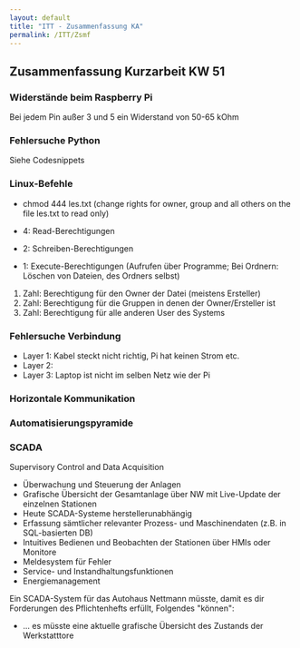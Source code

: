 ```yaml
---
layout: default
title: "ITT - Zusammenfassung KA"
permalink: /ITT/Zsmf
---
```


## Zusammenfassung Kurzarbeit KW 51

### Widerstände beim Raspberry Pi

Bei jedem Pin außer 3 und 5 ein Widerstand von 50-65 kOhm

### Fehlersuche Python

Siehe Codesnippets

### Linux-Befehle

- chmod 444 les.txt (change rights for owner, group and all others on the file les.txt to read only)

- 4: Read-Berechtigungen
- 2: Schreiben-Berechtigungen
- 1: Execute-Berechtigungen (Aufrufen über Programme; Bei Ordnern: Löschen von Dateien, des Ordners selbst)

1. Zahl: Berechtigung für den Owner der Datei (meistens Ersteller)
2. Zahl: Berechtigung für die Gruppen in denen der Owner/Ersteller ist
3. Zahl: Berechtigung für alle anderen User des Systems

### Fehlersuche Verbindung

- Layer 1: Kabel steckt nicht richtig, Pi hat keinen Strom etc.
- Layer 2:
- Layer 3: Laptop ist nicht im selben Netz wie der Pi

### Horizontale Kommunikation

### Automatisierungspyramide

### SCADA

Supervisory Control and Data Acquisition

- Überwachung und Steuerung der Anlagen
- Grafische Übersicht der Gesamtanlage über NW mit Live-Update der einzelnen Stationen
- Heute SCADA-Systeme herstellerunabhängig
- Erfassung sämtlicher relevanter Prozess- und Maschinendaten (z.B. in SQL-basierten DB)
- Intuitives Bedienen und Beobachten der Stationen über HMIs oder Monitore
- Meldesystem für Fehler
- Service- und Instandhaltungsfunktionen
- Energiemanagement

Ein SCADA-System für das Autohaus Nettmann müsste, damit es dir Forderungen des Pflichtenhefts erfüllt, Folgendes "können":

- ... es müsste eine aktuelle grafische Übersicht des Zustands der Werkstatttore

